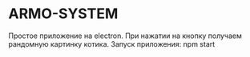 # ARMO-SYSTEM
Простое приложение на electron.
При нажатии на кнопку получаем рандомную картинку котика.
Запуск приложения: npm start
